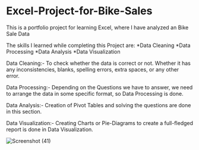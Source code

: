 # Excel-Project-for-Bike-Sales

This is a portfolio project for learning Excel, where I have analyzed an Bike Sale Data 

The skills I learned while completing this Project are: 
*Data Cleaning 
*Data Processing 
*Data Analysis 
*Data Visualization

Data Cleaning:- To check whether the data is correct or not. Whether it has any inconsistencies, blanks, spelling errors, extra spaces, or any other error.

Data Processing:- Depending on the Questions we have to answer, we need to arrange the data in some specific format, so Data Processing is done.

Data Analysis:- Creation of Pivot Tables and solving the questions are done in this section.

Data Visualization:- Creating Charts or Pie-Diagrams to create a full-fledged report is done in Data Visualization.

![Screenshot (41)](https://github.com/Atharwa-Kulkarni/Excel-Project-for-Bike-Sales/assets/64681566/f9066f94-dd72-4af0-b003-321bf89461da)
